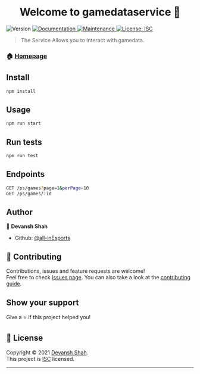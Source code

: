 <h1 align="center">Welcome to gamedataservice 👋</h1>
<p>
  <img alt="Version" src="https://img.shields.io/badge/version-0.0.1-blue.svg?cacheSeconds=2592000" />
  <a href="https://github.com/all-inEsports/gameDataService#readme" target="_blank">
    <img alt="Documentation" src="https://img.shields.io/badge/documentation-yes-brightgreen.svg" />
  </a>
  <a href="https://github.com/all-inEsports/gameDataService/graphs/commit-activity" target="_blank">
    <img alt="Maintenance" src="https://img.shields.io/badge/Maintained%3F-yes-green.svg" />
  </a>
  <a href="https://github.com/all-inEsports/gameDataService/blob/master/LICENSE" target="_blank">
    <img alt="License: ISC" src="https://img.shields.io/github/license/all-inEsports/gamedataservice" />
  </a>
</p>

> The Service Allows you to interact with gamedata.

### 🏠 [Homepage](https://github.com/all-inEsports/gameDataService#readme)

## Install

```sh
npm install
```

## Usage

```sh
npm run start
```

## Run tests

```sh
npm run test
```

## Endpoints

```sh
GET /ps/games?page=1&perPage=10
GET /ps/games/:id
```

## Author

👤 **Devansh Shah**

- Github: [@all-inEsports](https://github.com/all-inEsports)

## 🤝 Contributing

Contributions, issues and feature requests are welcome!<br />Feel free to check [issues page](https://github.com/all-inEsports/gameDataService/issues). You can also take a look at the [contributing guide](https://github.com/all-inEsports/gameDataService/blob/master/CONTRIBUTING.md).

## Show your support

Give a ⭐️ if this project helped you!

## 📝 License

Copyright © 2021 [Devansh Shah](https://github.com/all-inEsports).<br />
This project is [ISC](https://github.com/all-inEsports/gameDataService/blob/master/LICENSE) licensed.

---
